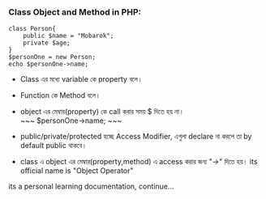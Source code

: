 ### Class Object and Method in PHP:

~~~   
class Person{
    public $name = "Mobarok";
    private $age;
}
$personOne = new Person;
echo $personOne->name;
~~~
* Class এর মধ্যে variable কে property বলে।
* Function কে Method বলে। 

* object এর মেম্বার(property) কে call করার সময় $ দিতে হয় না।  
        ~~~ $personOne->name; ~~~

* public/private/protected হচ্ছে Access Modifier, এগুলা declare না করলে তা by default public থাকবে।

* class এ object এর মেম্বার(property,method) এ access করার জন্য "->" দিতে হয়। its  official name is "Object Operator"

its a personal learning documentation, continue...
